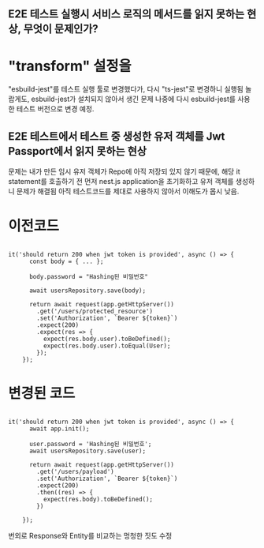 ## E2E 테스트 실행시 서비스 로직의 메서드를 읽지 못하는 현상, 무엇이 문제인가?

# "transform" 설정을

"esbuild-jest"를 테스트 실행 툴로 변경했다가, 다시 "ts-jest"로 변경하니 실행됨
놀랍게도, esbuild-jest가 설치되지 않아서 생긴 문제
나중에 다시 esbuild-jest를 사용한 테스트 버전으로 변경 예정.

## E2E 테스트에서 테스트 중 생성한 유저 객체를 Jwt Passport에서 읽지 못하는 현상

문제는 내가 만든 임시 유저 객체가 Repo에 아직 저장되 있지 않기 때문에, 해당 it statement를 호출하기 전
먼저 nest.js application을 초기화하고 유저 객체를 생성하니 문제가 해결됨
아직 테스트코드를 제대로 사용하지 않아서 이해도가 몹시 낮음.

# 이전코드

```

it('should return 200 when jwt token is provided', async () => {
      const body = { ... };

      body.password = "Hashing된 비밀번호"

      await usersRepository.save(body);

      return await request(app.getHttpServer())
        .get('/users/protected_resource')
        .set('Authorization', `Bearer ${token}`)
        .expect(200)
        .expect(res => {
          expect(res.body.user).toBeDefined();
          expect(res.body.user).toEqual(User);
        });
    });

```

# 변경된 코드

```

it('should return 200 when jwt token is provided', async () => {
      await app.init();

      user.password = 'Hashing된 비밀번호';
      await usersRepository.save(user);

      return await request(app.getHttpServer())
        .get('/users/payload')
        .set('Authorization', `Bearer ${token}`)
        .expect(200)
        .then((res) => {
          expect(res.body).toBeDefined();
        })
      
    });

```

번외로 Response와 Entity를 비교하는 멍청한 짓도 수정

